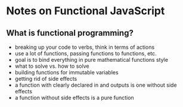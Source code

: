 # Notes on Functional JavaScript

## What is functional programming?
- breaking up your code to verbs, think in terms of actions
- use a lot of functions, passing functions to functions, etc.
- goal is to bind everything in pure mathematical functions style
- what to solve vs. how to solve
- building functions for immutable variables
- getting rid of side effects
- a function with clearly declared in and outputs is one without side effects
- a function without side effects is a pure function